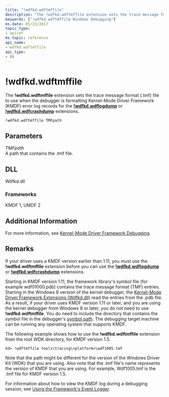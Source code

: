 ```yaml
---
title: "!wdfkd.wdftmffile"
description: "The !wdfkd.wdftmffile extension sets the trace message format (.tmf) file to use when the debugger is formatting KMDF error logs for the wdfkd.wdflogdump or wdfkd.wdfcrashdump."
keywords: ["!wdfkd.wdftmffile Windows Debugging"]
ms.date: 05/23/2017
topic_type:
- apiref
ms.topic: reference
api_name:
- wdfkd.wdftmffile
api_type:
- NA
---
```


# !wdfkd.wdftmffile


The **!wdfkd.wdftmffile** extension sets the trace message format (.tmf) file to use when the debugger is formatting Kernel-Mode Driver Framework (KMDF) error log records for the [**!wdfkd.wdflogdump**](-wdfkd-wdflogdump.md) or [**!wdfkd.wdfcrashdump**](-wdfkd-wdfcrashdump.md) extensions.

```dbgcmd
!wdfkd.wdftmffile TMFpath
```

## Parameters

<span id="_______TMFpath______"></span><span id="_______tmfpath______"></span><span id="_______TMFPATH______"></span> *TMFpath*   
A path that contains the .tmf file.

## DLL

Wdfkd.dll

### Frameworks

KMDF 1, UMDF 2

## Additional Information

For more information, see [Kernel-Mode Driver Framework Debugging](../debugger/kernel-mode-driver-framework-debugging.md).

## Remarks

If your driver uses a KMDF version earlier than 1.11, you must use the **!wdfkd.wdftmffile** extension before you can use the [**!wdfkd.wdflogdump**](-wdfkd-wdflogdump.md) or [**!wdfkd.wdfcrashdump**](-wdfkd-wdfcrashdump.md) extensions.

Starting in KMDF version 1.11, the framework library's symbol file (for example wdf01000.pdb) contains the trace message format (TMF) entries. Starting in the Windows 8 version of the kernel debugger, the [Kernel-Mode Driver Framework Extensions (Wdfkd.dll)](kernel-mode-driver-framework-extensions--wdfkd-dll-.md) read the entries from the .pdb file. As a result, if your driver uses KMDF version 1.11 or later, and you are using the kernel debugger from Windows 8 or later, you do not need to use **!wdfkd.wdftmffile**. You do need to include the directory that contains the symbol file in the debugger's [symbol path](../debugger/symbol-path.md). The debugging target machine can be running any operating system that supports KMDF.

The following example shows how to use the **!wdfkd.wdftmffile** extension from the root WDK directory, for KMDF version 1.5.

```dbgcmd
kd> !wdftmffile tools\tracing\<platform>\wdf1005.tmf
```

Note that the path might be different for the version of the Windows Driver Kit (WDK) that you are using. Also note that the .tmf file's name represents the version of KMDF that you are using. For example, Wdf1005.tmf is the .tmf file for KMDF version 1.5.

For information about how to view the KMDF log during a debugging session, see [Using the Framework's Event Logger](../wdf/using-the-framework-s-event-logger.md).
